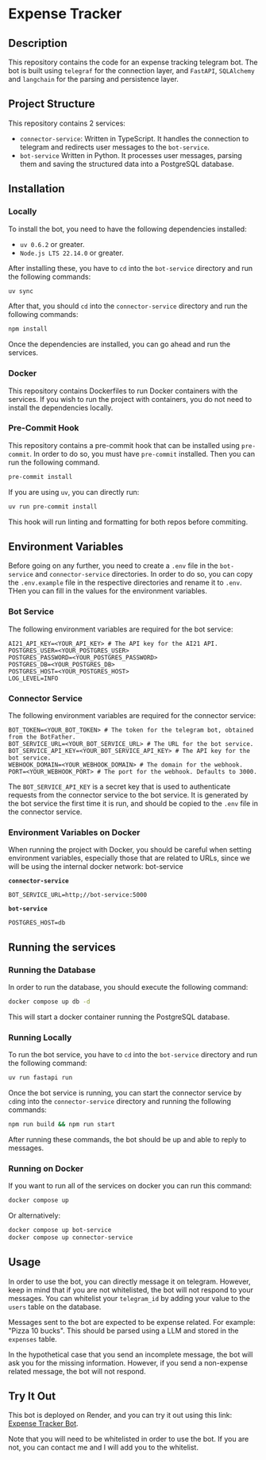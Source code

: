 # Expense Tracker

## Description

This repository contains the code for an expense tracking telegram bot. The bot is built using `telegraf` for the connection layer, and `FastAPI`, `SQLAlchemy` and `langchain` for the parsing and persistence layer.

## Project Structure

This repository contains 2 services:

- `connector-service`: Written in TypeScript. It handles the connection to telegram and redirects user messages to the `bot-service`.
- `bot-service` Written in Python. It processes user messages, parsing them and saving the structured data into a PostgreSQL database.

## Installation

### Locally

To install the bot, you need to have the following dependencies installed:

- `uv 0.6.2` or greater.
- `Node.js LTS 22.14.0` or greater.

After installing these, you have to `cd` into the `bot-service` directory and run the following commands:

```bash
uv sync
```

After that, you should `cd` into the `connector-service` directory and run the following commands:

```bash
npm install
```

Once the dependencies are installed, you can go ahead and run the services.

### Docker

This repository contains Dockerfiles to run Docker containers with the services. If you wish to run the project with containers, you do not need to install the dependencies locally.

### Pre-Commit Hook

This repository contains a pre-commit hook that can be installed using `pre-commit`. In order to do so, you must have `pre-commit` installed. Then you can run the following command.

```bash
pre-commit install
```

If you are using `uv`, you can directly run:

```bash
uv run pre-commit install
```

This hook will run linting and formatting for both repos before commiting.

## Environment Variables

Before going on any further, you need to create a `.env` file in the `bot-service` and `connector-service` directories. In order to do so, you can copy the `.env.example` file in the respective directories and rename it to `.env`. THen you can fill in the values for the environment variables.

### Bot Service

The following environment variables are required for the bot service:

```env
AI21_API_KEY=<YOUR_API_KEY> # The API key for the AI21 API.
POSTGRES_USER=<YOUR_POSTGRES_USER>
POSTGRES_PASSWORD=<YOUR_POSTGRES_PASSWORD>
POSTGRES_DB=<YOUR_POSTGRES_DB>
POSTGRES_HOST=<YOUR_POSTGRES_HOST>
LOG_LEVEL=INFO
```

### Connector Service

The following environment variables are required for the connector service:

```env
BOT_TOKEN=<YOUR_BOT_TOKEN> # The token for the telegram bot, obtained from the BotFather.
BOT_SERVICE_URL=<YOUR_BOT_SERVICE_URL> # The URL for the bot service.
BOT_SERVICE_API_KEY=<YOUR_BOT_SERVICE_API_KEY> # The API key for the bot service.
WEBHOOK_DOMAIN=<YOUR_WEBHOOK_DOMAIN> # The domain for the webhook.
PORT=<YOUR_WEBHOOK_PORT> # The port for the webhook. Defaults to 3000.
```

The `BOT_SERVICE_API_KEY` is a secret key that is used to authenticate requests from the connector service to the bot service. It is generated by the bot service the first time it is run, and should be copied to the `.env` file in the connector service.

### Environment Variables on Docker

When running the project with Docker, you should be careful when setting environment variables, especially those that are related to URLs, since we will be using the internal docker network:
bot-service

**`connector-service`**

```env
BOT_SERVICE_URL=http;//bot-service:5000
```

**`bot-service`**

```env
POSTGRES_HOST=db
```

## Running the services

### Running the Database

In order to run the database, you should execute the following command:

```bash
docker compose up db -d
```

This will start a docker container running the PostgreSQL database.

### Running Locally

To run the bot service, you have to `cd` into the `bot-service` directory and run the following command:

```bash
uv run fastapi run
```

Once the bot service is running, you can start the connector service by `cd`ing into the `connector-service` directory and running the following commands:

```bash
npm run build && npm run start
```

After running these commands, the bot should be up and able to reply to messages.

### Running on Docker

If you want to run all of the services on docker you can run this command:

```bash
docker compose up
```

Or alternatively:

```bash
docker compose up bot-service
docker compose up connector-service
```

## Usage

In order to use the bot, you can directly message it on telegram. However, keep in mind that if you are not whitelisted, the bot will not respond to your messages. You can whitelist your `telegram_id` by adding your value to the `users` table on the database.

Messages sent to the bot are expected to be expense related. For example: "Pizza 10 bucks". This should be parsed using a LLM and stored in the `expenses` table.

In the hypothetical case that you send an incomplete message, the bot will ask you for the missing information. However, if you send a non-expense related message, the bot will not respond.

## Try It Out

This bot is deployed on Render, and you can try it out using this link: [Expense Tracker Bot](https://t.me/darwinai_expense_prod_bot).

Note that you will need to be whitelisted in order to use the bot. If you are not, you can contact me and I will add you to the whitelist.
